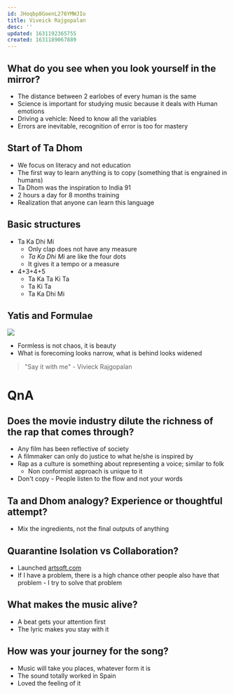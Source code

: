 ```yaml
---
id: JHoqbp8GoenL276YMWJIo
title: Viveick Rajgopalan
desc: ''
updated: 1631192365755
created: 1631189067889
---
```


## What do you see when you look yourself in the mirror? 

* The distance between 2 earlobes of every human is the same 
* Science is important for studying music because it deals with Human emotions 
* Driving a vehicle: Need to know all the variables  
* Errors are inevitable, recognition of error is too for mastery 

## Start of Ta Dhom
* We focus on literacy and not education 
* The first way to learn anything is to copy (something that is engrained in humans) 
* Ta Dhom was the inspiration to India 91 
* 2 hours a day for 8 months training 
* Realization that anyone can learn this language 

## Basic structures
* Ta Ka Dhi Mi 
   * Only clap does not have any measure
   * _Ta Ka Dhi Mi_ are like the four dots 
   * It gives it a tempo or a measure
* 4+3+4+5
  * Ta Ka Ta Ki Ta
  * Ta Ki Ta 
  * Ta Ka Dhi Mi 

## Yatis and Formulae

![](/assets/images/2021-09-09-17-59-25.png)
* Formless is not chaos, it is beauty 
* What is forecoming looks narrow, what is behind looks widened 

> "Say it with me" - Vivieck Rajgopalan  

# QnA 
## Does the movie industry dilute the richness of the rap that comes through? 
* Any film has been reflective of society 
* A filmmaker can only do justice to what he/she is inspired by 
* Rap as a culture is something about representing a voice; similar to folk 
  * Non conformist approach is unique to it 
* Don't copy - People listen to the flow and not your words 

## Ta and Dhom analogy? Experience or thoughtful attempt?
* Mix the ingredients, not the final outputs of anything 

## Quarantine Isolation vs Collaboration? 
* Launched [artsqft.com](artsqft.com)
* If I have a problem, there is a high chance other people also have that problem - I try to solve that problem 

## What makes the music alive?  
* A beat gets your attention first 
* The lyric makes you stay with it

## How was your journey for the song? 
* Music will take you places, whatever form it is 
* The sound totally worked in Spain 
* Loved the feeling of it 
